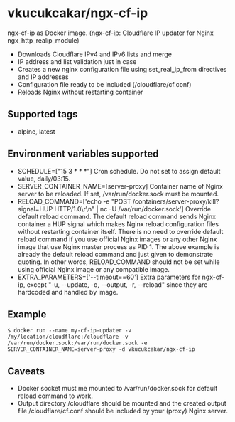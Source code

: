 # vkucukcakar/ngx-cf-ip

ngx-cf-ip as Docker image. (ngx-cf-ip: Cloudflare IP updater for Nginx ngx_http_realip_module)

* Downloads Cloudflare IPv4 and IPv6 lists and merge
* IP address and list validation just in case
* Creates a new nginx configuration file using set_real_ip_from directives and IP addresses
* Configuration file ready to be included (/cloudflare/cf.conf)
* Reloads Nginx without restarting container

## Supported tags

* alpine, latest

## Environment variables supported

* SCHEDULE=["15 3 * * *"]
	Cron schedule. Do not set to assign default value, daily/03:15.
* SERVER_CONTAINER_NAME=[server-proxy]
	Container name of Nginx server to be reloaded. If set, /var/run/docker.sock must be mounted.
* RELOAD_COMMAND=['echo -e \"POST /containers/server-proxy/kill?signal=HUP HTTP/1.0\r\n\" | nc -U /var/run/docker.sock']
	Override default reload command. The default reload command sends Nginx container a HUP signal which makes Nginx 
	reload configuration files without restarting container itself.	There is no need to override default reload 
	command if you use official Nginx images or any other Nginx image that use Nginx master process as PID 1. 
	The above example is already the default reload command and just given to demonstrate quoting.
	In other words, RELOAD_COMMAND should not be set while using official Nginx image or any compatible image.
* EXTRA_PARAMETERS=['--timeout==60']
	Extra parameters for ngx-cf-ip, except "-u, --update, -o, --output, -r, --reload" since they are hardcoded and
	handled by image.

## Example

	$ docker run --name my-cf-ip-updater -v /my/location/cloudflare:/cloudflare -v /var/run/docker.sock:/var/run/docker.sock -e SERVER_CONTAINER_NAME=server-proxy -d vkucukcakar/ngx-cf-ip

## Caveats

* Docker socket must me mounted to /var/run/docker.sock for default reload command to work.
* Output directory /cloudflare should be mounted and the created output file /cloudflare/cf.conf should be included by your (proxy) Nginx server.
